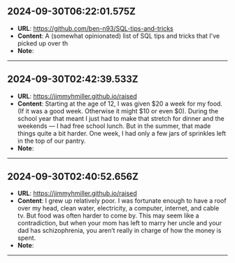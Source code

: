 
  ## 2024-09-30T06:22:01.575Z
  
  - **URL**: https://github.com/ben-n93/SQL-tips-and-tricks
  - **Content**: A (somewhat opinionated) list of SQL tips and tricks that I've picked up over th
  - **Note**: 
  
  ---
  
  ## 2024-09-30T02:42:39.533Z
  
  - **URL**: https://jimmyhmiller.github.io/raised
  - **Content**: Starting at the age of 12, I was given $20 a week for my food. (If it was a good week. Otherwise it might $10 or even $0). During the school year that meant I just had to make that stretch for dinner and the weekends — I had free school lunch. But in the summer, that made things quite a bit harder. One week, I had only a few jars of sprinkles left in the top of our pantry.
  - **Note**: 
  
  ---
  
  ## 2024-09-30T02:40:52.656Z
  
  - **URL**: https://jimmyhmiller.github.io/raised
  - **Content**: I grew up relatively poor. I was fortunate enough to have a roof over my head, clean water, electricity, a computer, internet, and cable tv. But food was often harder to come by. This may seem like a contradiction, but when your mom has left to marry her uncle and your dad has schizophrenia, you aren’t really in charge of how the money is spent.
  - **Note**: 
  
  ---
  